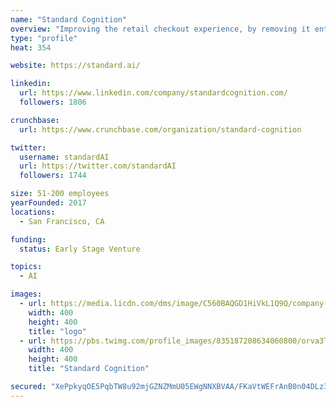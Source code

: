 ```yaml
---
name: "Standard Cognition"
overview: "Improving the retail checkout experience, by removing it entirely."
type: "profile"
heat: 354

website: https://standard.ai/

linkedin:
  url: https://www.linkedin.com/company/standardcognition.com/
  followers: 1806

crunchbase:
  url: https://www.crunchbase.com/organization/standard-cognition

twitter:
  username: standardAI
  url: https://twitter.com/standardAI
  followers: 1744

size: 51-200 employees
yearFounded: 2017
locations:
  - San Francisco, CA

funding:
  status: Early Stage Venture

topics:
  - AI

images:
  - url: https://media.licdn.com/dms/image/C560BAQGD1HiVkL1Q9Q/company-logo_400_400/0?e=1582761600&v=beta&t=7Jw0TRi0qmgzd_BxKp6t8Hc89hVQu9yekAtP6LdJTGg
    width: 400
    height: 400
    title: "logo"
  - url: https://pbs.twimg.com/profile_images/835187208634060800/orva3Tpz_400x400.jpg
    width: 400
    height: 400
    title: "Standard Cognition"

secured: "XePpkyqOE5PqbTW8u92mjGZNZMmU05EWgNNXBVAA/FKaVtWEFrAnB0n04DLz3UKfte6y2G8PMjonkXAOQR97m0H8GHhUcKgeQ/rO+mCMOrLxE8nYRJjEtbTUxs1FwUlls9hqInkbhTnuRKupLouNlbRFaHP87lvYLLan7WggHkfeJGkWitPbMLKxctkdcjALWjf+K90GcQKORd/sePZLzGD7zruHmII2TZG/VHX50R9BbVJCE+59iBOl26lgFwGthszbLyLJlsNID/Yk3KgunQ==;HC6MRc4KQ+aA/iEQkg1B7A=="
---
```



